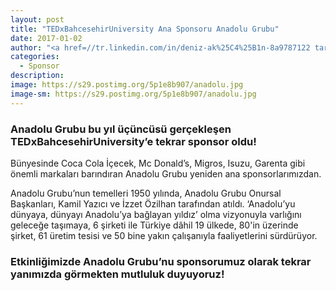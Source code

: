 ```yaml
---
layout: post
title: "TEDxBahcesehirUniversity Ana Sponsoru Anadolu Grubu"
date: 2017-01-02
author: "<a href=//tr.linkedin.com/in/deniz-ak%25C4%25B1n-8a9787122 target=_blank>Deniz Akın</a>"
categories:
  - Sponsor
description:
image: https://s29.postimg.org/5p1e8b907/anadolu.jpg
image-sm: https://s29.postimg.org/5p1e8b907/anadolu.jpg
---
```

### Anadolu Grubu  bu yıl üçüncüsü gerçekleşen TEDxBahcesehirUniversity’e tekrar sponsor oldu!
Bünyesinde Coca Cola İçecek, Mc Donald’s, Migros, Isuzu, Garenta gibi önemli markaları barındıran Anadolu Grubu yeniden ana sponsorlarımızdan.

Anadolu Grubu’nun temelleri 1950 yılında, Anadolu Grubu Onursal Başkanları, Kamil Yazıcı ve İzzet Özilhan tarafından atıldı. ‘Anadolu’yu dünyaya, dünyayı Anadolu’ya bağlayan yıldız’ olma vizyonuyla varlığını geleceğe taşımaya, 6 şirketi ile Türkiye dâhil 19 ülkede, 80'in üzerinde şirket, 61 üretim tesisi ve 50 bine yakın çalışanıyla faaliyetlerini sürdürüyor.

###  Etkinliğimizde Anadolu Grubu’nu sponsorumuz olarak tekrar yanımızda görmekten mutluluk duyuyoruz!
